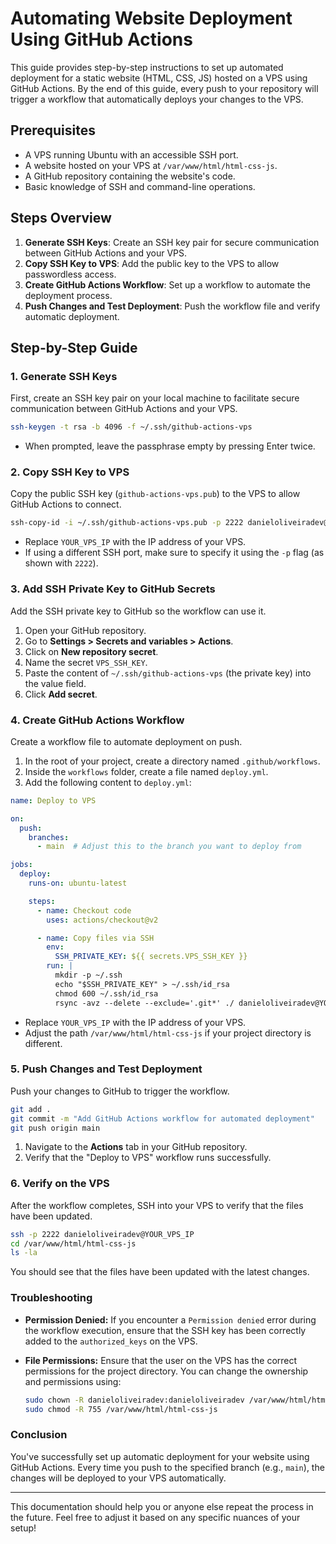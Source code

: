 

# Automating Website Deployment Using GitHub Actions

This guide provides step-by-step instructions to set up automated deployment for a static website (HTML, CSS, JS) hosted on a VPS using GitHub Actions. By the end of this guide, every push to your repository will trigger a workflow that automatically deploys your changes to the VPS.

## Prerequisites
- A VPS running Ubuntu with an accessible SSH port.
- A website hosted on your VPS at `/var/www/html/html-css-js`.
- A GitHub repository containing the website's code.
- Basic knowledge of SSH and command-line operations.

## Steps Overview
1. **Generate SSH Keys**: Create an SSH key pair for secure communication between GitHub Actions and your VPS.
2. **Copy SSH Key to VPS**: Add the public key to the VPS to allow passwordless access.
3. **Create GitHub Actions Workflow**: Set up a workflow to automate the deployment process.
4. **Push Changes and Test Deployment**: Push the workflow file and verify automatic deployment.

## Step-by-Step Guide

### 1. Generate SSH Keys
First, create an SSH key pair on your local machine to facilitate secure communication between GitHub Actions and your VPS.

```bash
ssh-keygen -t rsa -b 4096 -f ~/.ssh/github-actions-vps
```

- When prompted, leave the passphrase empty by pressing Enter twice.

### 2. Copy SSH Key to VPS
Copy the public SSH key (`github-actions-vps.pub`) to the VPS to allow GitHub Actions to connect.

```bash
ssh-copy-id -i ~/.ssh/github-actions-vps.pub -p 2222 danieloliveiradev@YOUR_VPS_IP
```

- Replace `YOUR_VPS_IP` with the IP address of your VPS.
- If using a different SSH port, make sure to specify it using the `-p` flag (as shown with `2222`).

### 3. Add SSH Private Key to GitHub Secrets
Add the SSH private key to GitHub so the workflow can use it.

1. Open your GitHub repository.
2. Go to **Settings > Secrets and variables > Actions**.
3. Click on **New repository secret**.
4. Name the secret `VPS_SSH_KEY`.
5. Paste the content of `~/.ssh/github-actions-vps` (the private key) into the value field.
6. Click **Add secret**.

### 4. Create GitHub Actions Workflow
Create a workflow file to automate deployment on push.

1. In the root of your project, create a directory named `.github/workflows`.
2. Inside the `workflows` folder, create a file named `deploy.yml`.
3. Add the following content to `deploy.yml`:

```yaml
name: Deploy to VPS

on:
  push:
    branches:
      - main  # Adjust this to the branch you want to deploy from

jobs:
  deploy:
    runs-on: ubuntu-latest

    steps:
      - name: Checkout code
        uses: actions/checkout@v2

      - name: Copy files via SSH
        env:
          SSH_PRIVATE_KEY: ${{ secrets.VPS_SSH_KEY }}
        run: |
          mkdir -p ~/.ssh
          echo "$SSH_PRIVATE_KEY" > ~/.ssh/id_rsa
          chmod 600 ~/.ssh/id_rsa
          rsync -avz --delete --exclude='.git*' ./ danieloliveiradev@YOUR_VPS_IP:/var/www/html/html-css-js -e "ssh -p 2222 -o StrictHostKeyChecking=no"
```

- Replace `YOUR_VPS_IP` with the IP address of your VPS.
- Adjust the path `/var/www/html/html-css-js` if your project directory is different.

### 5. Push Changes and Test Deployment
Push your changes to GitHub to trigger the workflow.

```bash
git add .
git commit -m "Add GitHub Actions workflow for automated deployment"
git push origin main
```

1. Navigate to the **Actions** tab in your GitHub repository.
2. Verify that the "Deploy to VPS" workflow runs successfully.

### 6. Verify on the VPS
After the workflow completes, SSH into your VPS to verify that the files have been updated.

```bash
ssh -p 2222 danieloliveiradev@YOUR_VPS_IP
cd /var/www/html/html-css-js
ls -la
```

You should see that the files have been updated with the latest changes.

### Troubleshooting
- **Permission Denied:** If you encounter a `Permission denied` error during the workflow execution, ensure that the SSH key has been correctly added to the `authorized_keys` on the VPS.
- **File Permissions:** Ensure that the user on the VPS has the correct permissions for the project directory. You can change the ownership and permissions using:
  
  ```bash
  sudo chown -R danieloliveiradev:danieloliveiradev /var/www/html/html-css-js
  sudo chmod -R 755 /var/www/html/html-css-js
  ```

### Conclusion
You've successfully set up automatic deployment for your website using GitHub Actions. Every time you push to the specified branch (e.g., `main`), the changes will be deployed to your VPS automatically.

---

This documentation should help you or anyone else repeat the process in the future. Feel free to adjust it based on any specific nuances of your setup!
